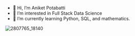- 👋 Hi, I’m Aniket Potabatti   
- 👀 I’m interested in Full Stack Data Science
- 🌱 I’m currently learning Python, SQL, and mathematics.
 
![2807765_18140](https://github.com/aniketpotabatti/My-Learning/assets/103943201/3b3d6c54-0162-46ba-85d8-b8f6f14c53ec)



<!--![5484597](https://user-images.githubusercontent.com/103943201/163820569-0d392eef-eb2a-4b9c-9d8a-92cd9d2266b0.jpg)-->


<!---
aniketp10/aniketp10 is a ✨ special ✨ repository because its `README.md` (this file) appears on your GitHub profile.
You can click the Preview link to take a look at your changes.
--->
